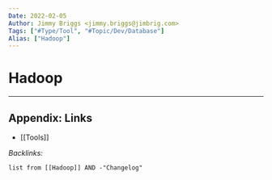 ```yaml
---
Date: 2022-02-05
Author: Jimmy Briggs <jimmy.briggs@jimbrig.com>
Tags: ["#Type/Tool", "#Topic/Dev/Database"]
Alias: ["Hadoop"]
---
```


# Hadoop

***

## Appendix: Links

- [[Tools]]

*Backlinks:*

```dataview
list from [[Hadoop]] AND -"Changelog"
```